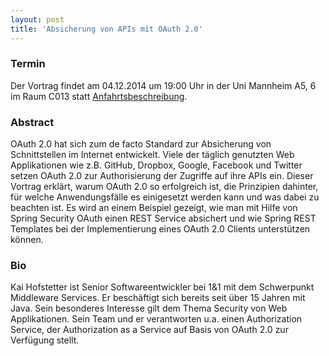 ```yaml
---
layout: post
title: 'Absicherung von APIs mit OAuth 2.0'
---
```


### Termin

Der Vortrag findet am 04.12.2014 um 19:00 Uhr in der Uni Mannheim A5, 6 im Raum C013 statt [Anfahrtsbeschreibung](/getting-there).

### Abstract

OAuth 2.0 hat sich zum de facto Standard zur Absicherung von Schnittstellen im Internet entwickelt. Viele der täglich genutzten Web Applikationen wie z.B. GitHub, Dropbox, Google, Facebook und Twitter setzen OAuth 2.0 zur Authorisierung der Zugriffe auf ihre APIs ein.
Dieser Vortrag erklärt, warum OAuth 2.0 so erfolgreich ist, die Prinzipien dahinter, für welche Anwendungsfälle es einigesetzt werden kann und was dabei zu beachten ist.
Es wird an einem Beispiel gezeigt, wie man mit Hilfe von Spring Security OAuth einen REST Service absichert und wie Spring REST Templates bei der Implementierung eines OAuth 2.0 Clients unterstützen können.

### Bio

Kai Hofstetter ist Senior Softwareentwickler bei 1&1 mit dem Schwerpunkt Middleware Services. Er beschäftigt sich bereits seit über 15 Jahren mit Java. Sein besonderes Interesse gilt dem Thema Security von Web Applikationen. Sein Team und er verantworten u.a. einen Authorization Service, der Authorization as a Service auf Basis von OAuth 2.0 zur Verfügung stellt.
